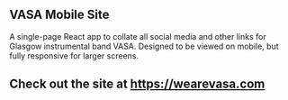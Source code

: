 ## VASA Mobile Site 

A single-page React app to collate all social media and other links for Glasgow instrumental band VASA. Designed to be viewed on mobile, but fully responsive for larger screens. 

## Check out the site at  https://wearevasa.com 
